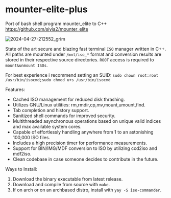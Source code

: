 # mounter-elite-plus
Port of bash shell program mounter_elite to C++ 
https://github.com/siyia2/mounter_elite

![2024-04-27-212552_grim](https://github.com/siyia2/iso-commander/assets/46220960/c823f745-0231-491d-a86d-6b5610d1f5a1)


State of the art secure and blazing fast terminal `ISO` manager written in C++. All paths are mounted under `/mnt/iso_*` format and conversion results are stored in their respective source directories. `ROOT` access is required to `mount&unmount ISOs`.

For best experience i recommend setting an SUID:  `sudo chown root:root /usr/bin/isocmd;sudo chmod u+s /usr/bin/isocmd`

Features:
* Cached ISO management for reduced disk thrashing.
* Utilizes GNU/Linux utilities: rm,rmdir,cp,mv,mount,umount,find.
* Tab completion and history support.
* Sanitized shell commands for improved security.
* Multithreaded asynchronous operations based on unique valid indices and max available system cores.
* Capable of effortlessly handling anywhere from 1 to an astonishing 100,000 ISO files.
* Includes a high precision timer for performance measurements.
* Support for BIN/IMG/MDF conversion to ISO by utilizing ccd2iso and mdf2iso.
* Clean codebase in case someone decides to contribute in the future.
  
Ways to Install:
1) Download the binary executable from latest release.
2) Download and compile from source with `make`.
3) If on arch or on an archbased distro, install with `yay -S iso-commander`.
